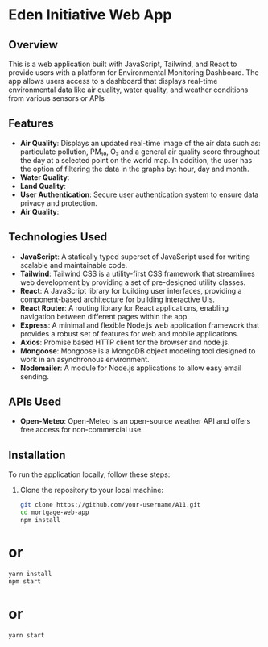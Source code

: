 # Eden Initiative Web App

## Overview

This is a web application built with JavaScript, Tailwind, and React to provide users with a platform for Environmental Monitoring Dashboard. The app allows users access to a dashboard that displays real-time environmental data like air quality, water quality, and weather conditions from various sensors or APIs

## Features

- **Air Quality**: Displays an updated real-time image of the air data such as: particulate pollution, PM₁₀, O₃ and a general air quality 
      score throughout the day at a selected point on the world map. In addition, the user has the option of filtering the data in the graphs by: hour, day and month.
- **Water Quality**: 
- **Land Quality**: 
- **User Authentication**: Secure user authentication system to ensure data privacy and protection.
- **Air Quality**: 

## Technologies Used

- **JavaScript**: A statically typed superset of JavaScript used for writing scalable and maintainable code.
- **Tailwind**: Tailwind CSS is a utility-first CSS framework that streamlines web development by providing a set of pre-designed utility classes.
- **React**: A JavaScript library for building user interfaces, providing a component-based architecture for building interactive UIs.
- **React Router**: A routing library for React applications, enabling navigation between different pages within the app.
- **Express**: A minimal and flexible Node.js web application framework that provides a robust set of features for web and mobile applications.
- **Axios**: Promise based HTTP client for the browser and node.js.
- **Mongoose**: Mongoose is a MongoDB object modeling tool designed to work in an asynchronous environment.
- **Nodemailer**: A module for Node.js applications to allow easy email sending.

## APIs Used

- **Open-Meteo**: Open-Meteo is an open-source weather API and offers free access for non-commercial use.

## Installation

To run the application locally, follow these steps:

1. Clone the repository to your local machine:

   ```bash
   git clone https://github.com/your-username/A11.git
   cd mortgage-web-app
   npm install
  # or
  ```bash
  yarn install
  npm start
  ```
  # or
  ```bash
  yarn start
  ```